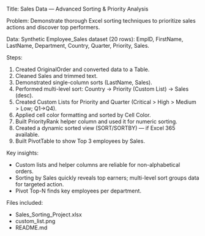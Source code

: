 Title: Sales Data — Advanced Sorting & Priority Analysis

Problem: Demonstrate thorough Excel sorting techniques to prioritize sales actions and discover top performers.

Data: Synthetic Employee_Sales dataset (20 rows): EmpID, FirstName, LastName, Department, Country, Quarter, Priority, Sales.

Steps:
1. Created OriginalOrder and converted data to a Table.
2. Cleaned Sales and trimmed text.
3. Demonstrated single-column sorts (LastName, Sales).
4. Performed multi-level sort: Country → Priority (Custom List) → Sales (desc).
5. Created Custom Lists for Priority and Quarter (Critical > High > Medium > Low; Q1->Q4).
6. Applied cell color formatting and sorted by Cell Color.
7. Built PriorityRank helper column and used it for numeric sorting.
8. Created a dynamic sorted view (SORT/SORTBY) — if Excel 365 available.
9. Built PivotTable to show Top 3 employees by Sales.

Key insights:
- Custom lists and helper columns are reliable for non-alphabetical orders.
- Sorting by Sales quickly reveals top earners; multi-level sort groups data for targeted action.
- Pivot Top-N finds key employees per department.

Files included:
- Sales_Sorting_Project.xlsx
- custom_list.png
- README.md
